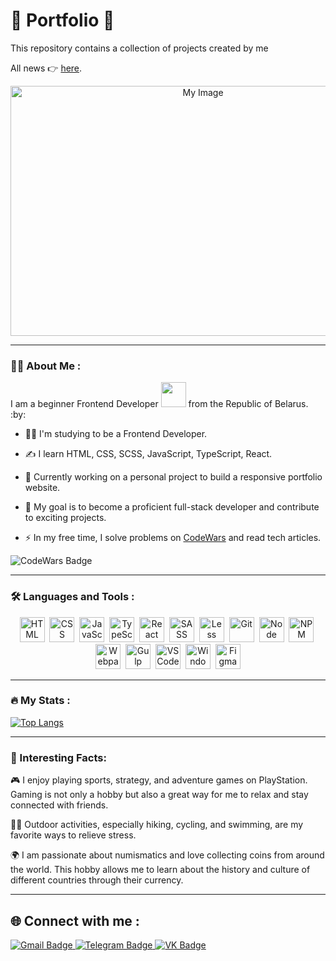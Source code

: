 # 🚀 Portfolio :file_folder:

This repository contains a collection of projects created by me

All news :point_right: [here](https://rockybalboa21.github.io/Portfolio-main/).

<img src="https://komarev.com/ghpvc/?username=RockyBalboa21&repo=Portfolio-main&style=plastic&color=brightgreen" alt=""/>

<div align="center">
  <img src="./img/readmi-image.png" alt="My Image" width="600" height="400">
</div>

---

### :man_technologist: About Me :
I am a beginner Frontend Developer <img src="https://media.giphy.com/media/8zldD29JNeLRK/giphy.gif" width="40"> from the Republic of Belarus. :by:
- :man_student: I'm studying to be a Frontend Developer.
- :writing_hand: I learn HTML, CSS, SCSS, JavaScript, TypeScript, React.
- :rocket: Currently working on a personal project to build a responsive portfolio website.

- :goal_net: My goal is to become a proficient full-stack developer and contribute to exciting projects.
- :zap: In my free time, I solve problems on <a href="https://www.codewars.com/users/RockyBalboa_21">CodeWars</a> and read tech articles.
<img src="https://www.codewars.com/users/RockyBalboa_21/badges/large" alt="CodeWars Badge" />

---

### :hammer_and_wrench: Languages and Tools :
<div align="center">
  <img src="https://github.com/RockyBalboa21/devicon/blob/master/icons/html5/html5-original.svg" title="HTML5" alt="HTML" width="40" height="40"/>&nbsp;
  <img src="https://github.com/RockyBalboa21/devicon/blob/master/icons/css3/css3-plain-wordmark.svg"  title="CSS3" alt="CSS" width="40" height="40"/>&nbsp;
  <img src="https://github.com/RockyBalboa21/devicon/blob/master/icons/javascript/javascript-original.svg" title="JavaScript" alt="JavaScript" width="40" height="40"/>&nbsp;
  <img src="https://github.com/RockyBalboa21/devicon/blob/master/icons/typescript/typescript-original.svg" title="TypeScript" alt="TypeScript" width="40" height="40"/>&nbsp;
  <img src="https://github.com/RockyBalboa21/devicon/blob/master/icons/react/react-original-wordmark.svg" title="React" alt="React" width="40" height="40"/>&nbsp;
  <img src="https://github.com/RockyBalboa21/devicon/blob/master/icons/sass/sass-original.svg" title="SASS" alt="SASS" width="40" heigth="40"/>&nbsp;
  <img src="https://github.com/RockyBalboa21/devicon/blob/master/icons/less/less-plain-wordmark.svg" title="Less" alt="Less" width="40" heigth="40"/>&nbsp;
  <img src="https://github.com/RockyBalboa21/devicon/blob/master/icons/git/git-original-wordmark.svg" title="Git" alt="Git" width="40" height="40"/>&nbsp;
  <img src="https://github.com/RockyBalboa21/devicon/blob/master/icons/nodejs/nodejs-plain-wordmark.svg" title="Node JS" alt="Node JS" width="40" height="40"/>&nbsp;
  <img src="https://github.com/RockyBalboa21/devicon/blob/master/icons/npm/npm-original-wordmark.svg" title="NPM" alt="NPM" width="40" height="40"/>&nbsp;
  <img src="https://github.com/RockyBalboa21/devicon/blob/master/icons/webpack/webpack-original-wordmark.svg" title="Webpack" alt="Webpack" width="40" height="40"/>&nbsp;
  <img src="https://github.com/RockyBalboa21/devicon/blob/master/icons/gulp/gulp-plain.svg" title="Gulp" alt="Gulp" width="40" height="40"/>&nbsp;
  <img src="https://github.com/RockyBalboa21/devicon/blob/master/icons/vscode/vscode-original-wordmark.svg" title="VSCode" alt="VSCode" width="40" height="40"/>&nbsp;
  <img src="https://github.com/RockyBalboa21/devicon/blob/master/icons/windows11/windows11-original-wordmark.svg" title="Windows11" alt="Windows11" width="40" height="40"/>&nbsp;
  <img src="https://github.com/RockyBalboa21/devicon/blob/master/icons/figma/figma-original.svg" title="Figma" alt="Figma" width="40" height="40"/>
</div>

---

### :fire: My Stats :
[![Top Langs](https://github-readme-stats.vercel.app/api/top-langs/?username=RockyBalboa21&layout=compact&theme=vision-friendly-dark)](https://github.com/anuraghazra/github-readme-stats)

---

### :art: Interesting Facts:
:video_game: I enjoy playing sports, strategy, and adventure games on PlayStation. Gaming is not only a hobby but also a great way for me to relax and stay connected with friends.

:biking_man: Outdoor activities, especially hiking, cycling, and swimming, are my favorite ways to relieve stress.

:earth_africa: I am passionate about numismatics and love collecting coins from around the world. This hobby allows me to learn about the history and culture of different countries through their currency.

---

## :globe_with_meridians: Connect with me :

<a href="mailto:aliaxandr.gerasimau@gmail.com">
  <img src="https://img.shields.io/badge/Gmail-red?logo=gmail&logoColor=white&style=flat-square" alt="Gmail Badge"/>
</a>
<a href="https://t.me/Alex_Telegram_groomer">
  <img src="https://img.shields.io/badge/Telegram-blue?logo=telegram&logoColor=white&style=flat-square" alt="Telegram Badge"/>
</a>
<a href="https://vk.com/alexandr_gerasimau">
  <img src="https://img.shields.io/badge/%D0%92%D0%9A%D0%9E%D0%9D%D0%A2%D0%90%D0%9A%D0%A2%D0%95-blue?logo=vk&logoColor=white&style=flat-square" alt="VK Badge"/>
</a>


